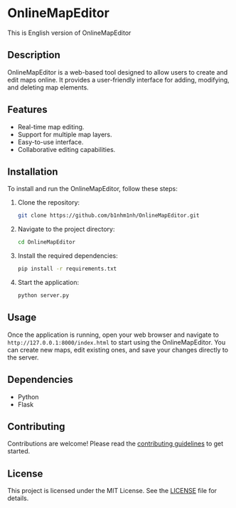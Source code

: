 # OnlineMapEditor
This is English version of OnlineMapEditor
## Description
OnlineMapEditor is a web-based tool designed to allow users to create and edit maps online. It provides a user-friendly interface for adding, modifying, and deleting map elements.

## Features
- Real-time map editing.
- Support for multiple map layers.
- Easy-to-use interface.
- Collaborative editing capabilities.

## Installation
To install and run the OnlineMapEditor, follow these steps:

1. Clone the repository:
   ```sh
   git clone https://github.com/b1nhm1nh/OnlineMapEditor.git
   ```
2. Navigate to the project directory:
   ```sh
   cd OnlineMapEditor
   ```
3. Install the required dependencies:
   ```sh
   pip install -r requirements.txt
   ```
4. Start the application:
   ```sh
   python server.py
   ```

## Usage
Once the application is running, open your web browser and navigate to `http://127.0.0.1:8000/index.html` to start using the OnlineMapEditor. You can create new maps, edit existing ones, and save your changes directly to the server.

## Dependencies
- Python
- Flask

## Contributing
Contributions are welcome! Please read the [contributing guidelines](CONTRIBUTING.md) to get started.

## License
This project is licensed under the MIT License. See the [LICENSE](LICENSE) file for details.
